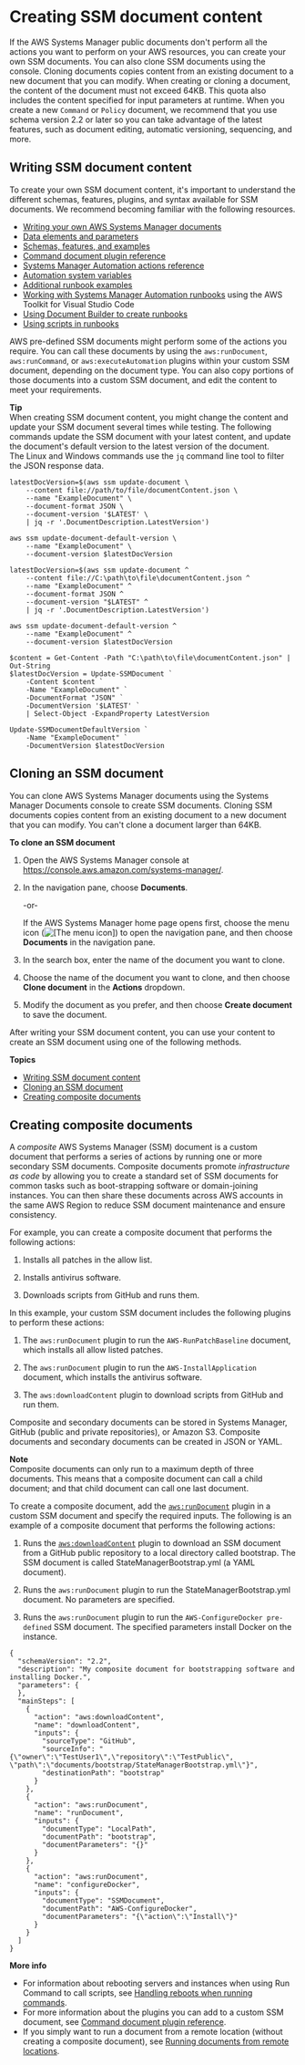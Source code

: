 # Creating SSM document content<a name="documents-creating-content"></a>

If the AWS Systems Manager public documents don't perform all the actions you want to perform on your AWS resources, you can create your own SSM documents\. You can also clone SSM documents using the console\. Cloning documents copies content from an existing document to a new document that you can modify\. When creating or cloning a document, the content of the document must not exceed 64KB\. This quota also includes the content specified for input parameters at runtime\. When you create a new `Command` or `Policy` document, we recommend that you use schema version 2\.2 or later so you can take advantage of the latest features, such as document editing, automatic versioning, sequencing, and more\.

## Writing SSM document content<a name="writing-ssm-doc-content"></a>

To create your own SSM document content, it's important to understand the different schemas, features, plugins, and syntax available for SSM documents\. We recommend becoming familiar with the following resources\.
+  [Writing your own AWS Systems Manager documents](http://aws.amazon.com/blogs/mt/writing-your-own-aws-systems-manager-documents/) 
+  [Data elements and parameters](documents-syntax-data-elements-parameters.md) 
+  [Schemas, features, and examples](documents-schemas-features.md) 
+  [Command document plugin reference](documents-command-ssm-plugin-reference.md) 
+  [Systems Manager Automation actions reference](automation-actions.md) 
+  [Automation system variables](automation-variables.md) 
+  [Additional runbook examples](automation-document-examples.md) 
+  [Working with Systems Manager Automation runbooks](https://docs.aws.amazon.com/toolkit-for-vscode/latest/userguide/systems-manager-automation-docs.html) using the AWS Toolkit for Visual Studio Code 
+  [Using Document Builder to create runbooks](automation-document-builder.md) 
+  [Using scripts in runbooks](automation-document-script-considerations.md) 

AWS pre\-defined SSM documents might perform some of the actions you require\. You can call these documents by using the `aws:runDocument`, `aws:runCommand`, or `aws:executeAutomation` plugins within your custom SSM document, depending on the document type\. You can also copy portions of those documents into a custom SSM document, and edit the content to meet your requirements\.

**Tip**  
When creating SSM document content, you might change the content and update your SSM document several times while testing\. The following commands update the SSM document with your latest content, and update the document's default version to the latest version of the document\.  
The Linux and Windows commands use the `jq` command line tool to filter the JSON response data\.

```
latestDocVersion=$(aws ssm update-document \
    --content file://path/to/file/documentContent.json \
    --name "ExampleDocument" \
    --document-format JSON \
    --document-version '$LATEST' \
    | jq -r '.DocumentDescription.LatestVersion')

aws ssm update-document-default-version \
    --name "ExampleDocument" \
    --document-version $latestDocVersion
```

```
latestDocVersion=$(aws ssm update-document ^
    --content file://C:\path\to\file\documentContent.json ^
    --name "ExampleDocument" ^
    --document-format JSON ^
    --document-version "$LATEST" ^
    | jq -r '.DocumentDescription.LatestVersion')

aws ssm update-document-default-version ^
    --name "ExampleDocument" ^
    --document-version $latestDocVersion
```

```
$content = Get-Content -Path "C:\path\to\file\documentContent.json" | Out-String
$latestDocVersion = Update-SSMDocument `
    -Content $content `
    -Name "ExampleDocument" `
    -DocumentFormat "JSON" `
    -DocumentVersion '$LATEST' `
    | Select-Object -ExpandProperty LatestVersion

Update-SSMDocumentDefaultVersion `
    -Name "ExampleDocument" `
    -DocumentVersion $latestDocVersion
```

## Cloning an SSM document<a name="cloning-ssm-document"></a>

You can clone AWS Systems Manager documents using the Systems Manager Documents console to create SSM documents\. Cloning SSM documents copies content from an existing document to a new document that you can modify\. You can't clone a document larger than 64KB\.

**To clone an SSM document**

1. Open the AWS Systems Manager console at [https://console\.aws\.amazon\.com/systems\-manager/](https://console.aws.amazon.com/systems-manager/)\.

1. In the navigation pane, choose **Documents**\.

   \-or\-

   If the AWS Systems Manager home page opens first, choose the menu icon \(![\[The menu icon\]](http://docs.aws.amazon.com/systems-manager/latest/userguide/images/menu-icon-small.png)\) to open the navigation pane, and then choose **Documents** in the navigation pane\.

1. In the search box, enter the name of the document you want to clone\.

1. Choose the name of the document you want to clone, and then choose **Clone document** in the **Actions** dropdown\. 

1. Modify the document as you prefer, and then choose **Create document** to save the document\. 

After writing your SSM document content, you can use your content to create an SSM document using one of the following methods\.

**Topics**
+ [Writing SSM document content](#writing-ssm-doc-content)
+ [Cloning an SSM document](#cloning-ssm-document)
+ [Creating composite documents](#documents-creating-composite)

## Creating composite documents<a name="documents-creating-composite"></a>

A *composite* AWS Systems Manager \(SSM\) document is a custom document that performs a series of actions by running one or more secondary SSM documents\. Composite documents promote *infrastructure as code* by allowing you to create a standard set of SSM documents for common tasks such as boot\-strapping software or domain\-joining instances\. You can then share these documents across AWS accounts in the same AWS Region to reduce SSM document maintenance and ensure consistency\.

For example, you can create a composite document that performs the following actions:

1. Installs all patches in the allow list\.

1. Installs antivirus software\.

1. Downloads scripts from GitHub and runs them\.

In this example, your custom SSM document includes the following plugins to perform these actions:

1. The `aws:runDocument` plugin to run the `AWS-RunPatchBaseline` document, which installs all allow listed patches\.

1. The `aws:runDocument` plugin to run the `AWS-InstallApplication` document, which installs the antivirus software\.

1. The `aws:downloadContent` plugin to download scripts from GitHub and run them\.

Composite and secondary documents can be stored in Systems Manager, GitHub \(public and private repositories\), or Amazon S3\. Composite documents and secondary documents can be created in JSON or YAML\. 

**Note**  
Composite documents can only run to a maximum depth of three documents\. This means that a composite document can call a child document; and that child document can call one last document\.

To create a composite document, add the [`aws:runDocument`](documents-command-ssm-plugin-reference.md#aws-rundocument) plugin in a custom SSM document and specify the required inputs\. The following is an example of a composite document that performs the following actions:

1. Runs the [`aws:downloadContent`](documents-command-ssm-plugin-reference.md#aws-downloadContent) plugin to download an SSM document from a GitHub public repository to a local directory called bootstrap\. The SSM document is called StateManagerBootstrap\.yml \(a YAML document\)\.

1. Runs the `aws:runDocument` plugin to run the StateManagerBootstrap\.yml document\. No parameters are specified\.

1. Runs the `aws:runDocument` plugin to run the `AWS-ConfigureDocker pre-defined` SSM document\. The specified parameters install Docker on the instance\.

```
{
  "schemaVersion": "2.2",
  "description": "My composite document for bootstrapping software and installing Docker.",
  "parameters": {
  },
  "mainSteps": [
    {
      "action": "aws:downloadContent",
      "name": "downloadContent",
      "inputs": {
        "sourceType": "GitHub",
        "sourceInfo": "{\"owner\":\"TestUser1\",\"repository\":\"TestPublic\", \"path\":\"documents/bootstrap/StateManagerBootstrap.yml\"}",
        "destinationPath": "bootstrap"
      }
    },
    {
      "action": "aws:runDocument",
      "name": "runDocument",
      "inputs": {
        "documentType": "LocalPath",
        "documentPath": "bootstrap",
        "documentParameters": "{}"
      }
    },
    {
      "action": "aws:runDocument",
      "name": "configureDocker",
      "inputs": {
        "documentType": "SSMDocument",
        "documentPath": "AWS-ConfigureDocker",
        "documentParameters": "{\"action\":\"Install\"}"
      }
    }
  ]
}
```

**More info**  
+ For information about rebooting servers and instances when using Run Command to call scripts, see [Handling reboots when running commands](send-commands-reboot.md)\.
+ For more information about the plugins you can add to a custom SSM document, see [Command document plugin reference](documents-command-ssm-plugin-reference.md)\.
+ If you simply want to run a document from a remote location \(without creating a composite document\), see [Running documents from remote locations](documents-running-remote-github-s3.md)\.